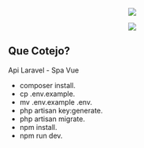 <p align="center">
<img src="https://laravel.com/assets/img/components/logo-laravel.svg">
</p>
<p align="center">
<img src="http://vue-newsletter.com/vue-newsletter.png">
</p>

## Que Cotejo?

Api Laravel - Spa Vue
- composer install.
- cp .env.example.
- mv .env.example .env.
- php artisan key:generate.
- php artisan migrate.
- npm install.
- npm run dev.
